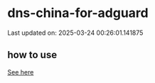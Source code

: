 # dns-china-for-adguard

Last updated on: 2025-03-24 00:26:01.141875

## how to use

[See here](https://github.com/AdguardTeam/AdGuardHome/wiki/Configuration#upstreams-from-file)